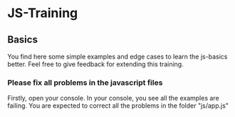 # JS-Training
## Basics

You find here some simple examples and edge cases to learn the js-basics better.
Feel free to give feedback for extending this training.

### Please fix all problems in the javascript files
Firstly, open your console.
In your console, you see all the examples are failing. You are expected to correct all the problems in the folder "js/app.js"
    
